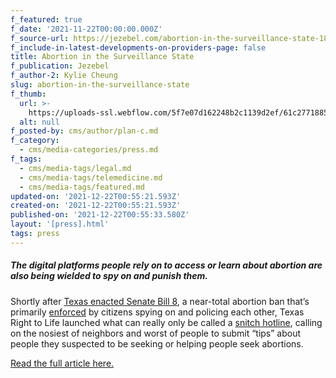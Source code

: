 ```yaml
---
f_featured: true
f_date: '2021-11-22T00:00:00.000Z'
f_source-url: https://jezebel.com/abortion-in-the-surveillance-state-1848076906
f_include-in-latest-developments-on-providers-page: false
title: Abortion in the Surveillance State
f_publication: Jezebel
f_author-2: Kylie Cheung
slug: abortion-in-the-surveillance-state
f_thumb:
  url: >-
    https://uploads-ssl.webflow.com/5f7e07d162248b2c1139d2ef/61c27718851f7c5e02c913d8_Screen%20Shot%202021-12-21%20at%205.53.32%20PM.png
  alt: null
f_posted-by: cms/author/plan-c.md
f_category:
  - cms/media-categories/press.md
f_tags:
  - cms/media-tags/legal.md
  - cms/media-tags/telemedicine.md
  - cms/media-tags/featured.md
updated-on: '2021-12-22T00:55:21.593Z'
created-on: '2021-12-22T00:55:21.593Z'
published-on: '2021-12-22T00:55:33.580Z'
layout: '[press].html'
tags: press
---
```


##### The digital platforms people rely on to access or learn about abortion are also being wielded to spy on and punish them.

Shortly after [Texas enacted Senate Bill 8](https://jezebel.com/a-six-week-abortion-ban-in-texas-will-probably-go-into-1847575574), a near-total abortion ban that’s primarily [enforced](https://jezebel.com/why-is-texas-getting-a-pass-for-s-b-8-1847937921) by citizens spying on and policing each other, Texas Right to Life launched what can really only be called a [snitch hotline](https://jezebel.com/godaddy-refuses-to-host-texas-right-to-lifes-anonymous-1847622673), calling on the nosiest of neighbors and worst of people to submit “tips” about people they suspected to be seeking or helping people seek abortions.

[Read the full article here.](https://jezebel.com/abortion-in-the-surveillance-state-1848076906)

‍
